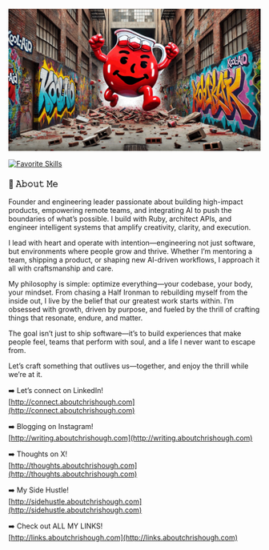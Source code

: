 [![Video About Me](https://github.com/chrishough/chrishough/blob/main/assets/20241002.gif)]()

<!-- https://github.com/LelouchFR/skill-icons -->
[![Favorite Skills](https://go-skill-icons.vercel.app/api/icons?i=ruby,rails,js,sass,postgres,redis,heroku,aws,github,apple,rubymine,ps,rubocop,api,terminal&theme=dark)]()

### :book: 𝙰𝚋𝚘𝚞𝚝 𝙼𝚎

Founder and engineering leader passionate about building high-impact products, empowering remote teams, and integrating AI to push the boundaries of what’s possible. I build with Ruby, architect APIs, and engineer intelligent systems that amplify creativity, clarity, and execution.  
  
I lead with heart and operate with intention—engineering not just software, but environments where people grow and thrive. Whether I’m mentoring a team, shipping a product, or shaping new AI-driven workflows, I approach it all with craftsmanship and care.  
  
My philosophy is simple: optimize everything—your codebase, your body, your mindset. From chasing a Half Ironman to rebuilding myself from the inside out, I live by the belief that our greatest work starts within. I’m obsessed with growth, driven by purpose, and fueled by the thrill of crafting things that resonate, endure, and matter.  
  
The goal isn’t just to ship software—it’s to build experiences that make people feel, teams that perform with soul, and a life I never want to escape from.  
  
Let’s craft something that outlives us—together, and enjoy the thrill while we’re at it.

:arrow_right: Let’s connect on LinkedIn!  
[http://connect.aboutchrishough.com](http://connect.aboutchrishough.com)  

:arrow_right: Blogging on Instagram!  
[http://writing.aboutchrishough.com](http://writing.aboutchrishough.com)

:arrow_right: Thoughts on X!  
[http://thoughts.aboutchrishough.com](http://thoughts.aboutchrishough.com)  

:arrow_right: My Side Hustle!   
[http://sidehustle.aboutchrishough.com](http://sidehustle.aboutchrishough.com)  

:arrow_right: Check out ALL MY LINKS!  
[http://links.aboutchrishough.com](http://links.aboutchrishough.com)  

